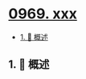 # [0969. xxx](https://github.com/Tdahuyou/TNotes.leetcode/tree/main/notes/0969.%20xxx)

<!-- region:toc -->

- [1. 📝 概述](#1--概述)

<!-- endregion:toc -->

## 1. 📝 概述
